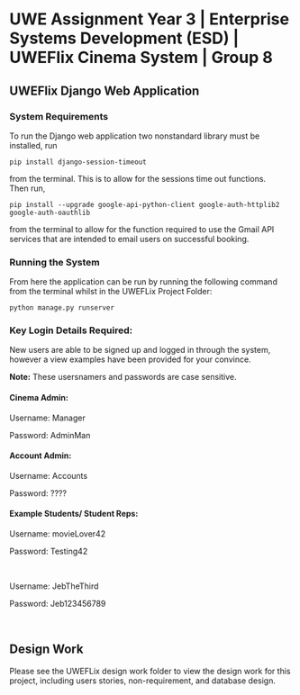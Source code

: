 # UWE Assignment Year 3 | Enterprise Systems Development (ESD) | UWEFlix Cinema System | Group 8


## UWEFlix Django Web Application

### System Requirements
To run the Django web application two nonstandard library must be installed, run 

```
pip install django-session-timeout
```

from the terminal. This is to allow for the sessions time out functions. <br>
Then run,

```
pip install --upgrade google-api-python-client google-auth-httplib2 google-auth-oauthlib
```

from the terminal to allow for the function required to use the Gmail API services that are intended to email users on successful booking.

### Running the System
From here the application can be run by running the following command from the terminal whilst in the UWEFLix Project Folder:
```
python manage.py runserver
```


### Key Login Details Required:
<p>New users are able to be signed up and logged in through the system, however a view examples have been provided for your convince. </p>
<p> <strong>Note:</strong> These usersnamers and passwords are case sensitive. </p>

#### Cinema Admin:

<p>Username: Manager </p>
<p>Password: AdminMan </p>

#### Account Admin:
<p>Username: Accounts </p>
<p>Password: ???? </p>

#### Example Students/ Student Reps:

<p>Username: movieLover42 </p>
<p>Password: Testing42 </p>
<br>
<p>Username: JebTheThird </p>
<p>Password: Jeb123456789 </p>

<br>

## Design Work
Please see the UWEFLix design work folder to view the design work for this project, including users stories, non-requirement, and database design.





